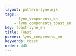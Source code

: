 ```yaml
---
layout: pattern-lyne.njk
tags: 
    - lyne_components_en
    - lyne_components_toast_en
key: toast-lyne_en
title: Toast
parent: lyne_components_en
keywords: toast
order: 440
---
```

